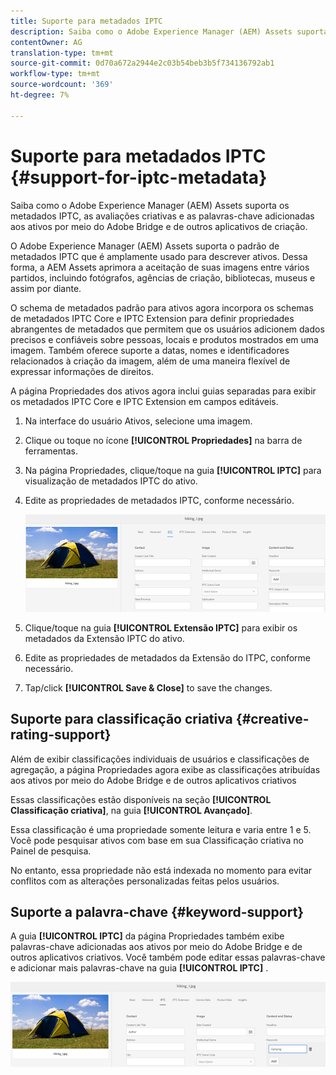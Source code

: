 ```yaml
---
title: Suporte para metadados IPTC
description: Saiba como o Adobe Experience Manager (AEM) Assets suporta os metadados IPTC, as avaliações criativas e as palavras-chave adicionadas aos ativos por meio do Adobe Bridge e de outros aplicativos de criação.
contentOwner: AG
translation-type: tm+mt
source-git-commit: 0d70a672a2944e2c03b54beb3b5f734136792ab1
workflow-type: tm+mt
source-wordcount: '369'
ht-degree: 7%

---
```



# Suporte para metadados IPTC {#support-for-iptc-metadata}

Saiba como o Adobe Experience Manager (AEM) Assets suporta os metadados IPTC, as avaliações criativas e as palavras-chave adicionadas aos ativos por meio do Adobe Bridge e de outros aplicativos de criação.

O Adobe Experience Manager (AEM) Assets suporta o padrão de metadados IPTC que é amplamente usado para descrever ativos. Dessa forma, a AEM Assets aprimora a aceitação de suas imagens entre vários partidos, incluindo fotógrafos, agências de criação, bibliotecas, museus e assim por diante.

O schema de metadados padrão para ativos agora incorpora os schemas de metadados IPTC Core e IPTC Extension para definir propriedades abrangentes de metadados que permitem que os usuários adicionem dados precisos e confiáveis sobre pessoas, locais e produtos mostrados em uma imagem. Também oferece suporte a datas, nomes e identificadores relacionados à criação da imagem, além de uma maneira flexível de expressar informações de direitos.

A página Propriedades dos ativos agora inclui guias separadas para exibir os metadados IPTC Core e IPTC Extension em campos editáveis.

1. Na interface do usuário Ativos, selecione uma imagem.
1. Clique ou toque no ícone **[!UICONTROL Propriedades]** na barra de ferramentas.
1. Na página Propriedades, clique/toque na guia **[!UICONTROL IPTC]** para visualização de metadados IPTC do ativo.
1. Edite as propriedades de metadados IPTC, conforme necessário.

   ![iptc_tab](assets/iptc_tab.png)

1. Clique/toque na guia **[!UICONTROL Extensão IPTC]** para exibir os metadados da Extensão IPTC do ativo.
1. Edite as propriedades de metadados da Extensão do ITPC, conforme necessário.
1. Tap/click **[!UICONTROL Save &amp; Close]** to save the changes.

## Suporte para classificação criativa {#creative-rating-support}

Além de exibir classificações individuais de usuários e classificações de agregação, a página Propriedades agora exibe as classificações atribuídas aos ativos por meio do Adobe Bridge e de outros aplicativos criativos

Essas classificações estão disponíveis na seção **[!UICONTROL Classificação criativa]**, na guia **[!UICONTROL Avançado]**.

Essa classificação é uma propriedade somente leitura e varia entre 1 e 5. Você pode pesquisar ativos com base em sua Classificação criativa no Painel de pesquisa.

No entanto, essa propriedade não está indexada no momento para evitar conflitos com as alterações personalizadas feitas pelos usuários.

## Suporte a palavra-chave {#keyword-support}

A guia **[!UICONTROL IPTC]** da página Propriedades também exibe palavras-chave adicionadas aos ativos por meio do Adobe Bridge e de outros aplicativos criativos. Você também pode editar essas palavras-chave e adicionar mais palavras-chave na guia **[!UICONTROL IPTC]** .

![keywords](assets/keywords.png)

